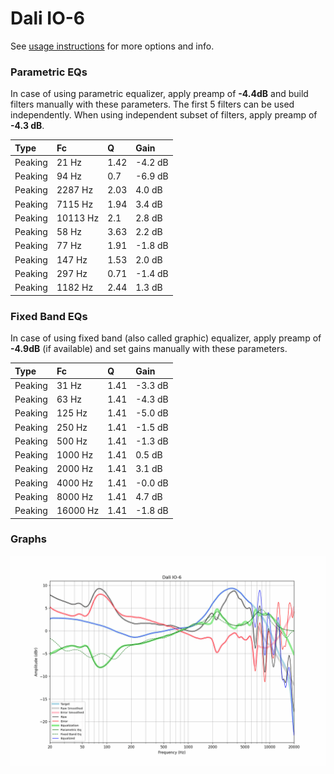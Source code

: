 # Dali IO-6
See [usage instructions](https://github.com/jaakkopasanen/AutoEq#usage) for more options and info.

### Parametric EQs
In case of using parametric equalizer, apply preamp of **-4.4dB** and build filters manually
with these parameters. The first 5 filters can be used independently.
When using independent subset of filters, apply preamp of **-4.3 dB**.

| Type    | Fc       |    Q | Gain    |
|:--------|:---------|:-----|:--------|
| Peaking | 21 Hz    | 1.42 | -4.2 dB |
| Peaking | 94 Hz    | 0.7  | -6.9 dB |
| Peaking | 2287 Hz  | 2.03 | 4.0 dB  |
| Peaking | 7115 Hz  | 1.94 | 3.4 dB  |
| Peaking | 10113 Hz | 2.1  | 2.8 dB  |
| Peaking | 58 Hz    | 3.63 | 2.2 dB  |
| Peaking | 77 Hz    | 1.91 | -1.8 dB |
| Peaking | 147 Hz   | 1.53 | 2.0 dB  |
| Peaking | 297 Hz   | 0.71 | -1.4 dB |
| Peaking | 1182 Hz  | 2.44 | 1.3 dB  |

### Fixed Band EQs
In case of using fixed band (also called graphic) equalizer, apply preamp of **-4.9dB**
(if available) and set gains manually with these parameters.

| Type    | Fc       |    Q | Gain    |
|:--------|:---------|:-----|:--------|
| Peaking | 31 Hz    | 1.41 | -3.3 dB |
| Peaking | 63 Hz    | 1.41 | -4.3 dB |
| Peaking | 125 Hz   | 1.41 | -5.0 dB |
| Peaking | 250 Hz   | 1.41 | -1.5 dB |
| Peaking | 500 Hz   | 1.41 | -1.3 dB |
| Peaking | 1000 Hz  | 1.41 | 0.5 dB  |
| Peaking | 2000 Hz  | 1.41 | 3.1 dB  |
| Peaking | 4000 Hz  | 1.41 | -0.0 dB |
| Peaking | 8000 Hz  | 1.41 | 4.7 dB  |
| Peaking | 16000 Hz | 1.41 | -1.8 dB |

### Graphs
![](./Dali%20IO-6.png)